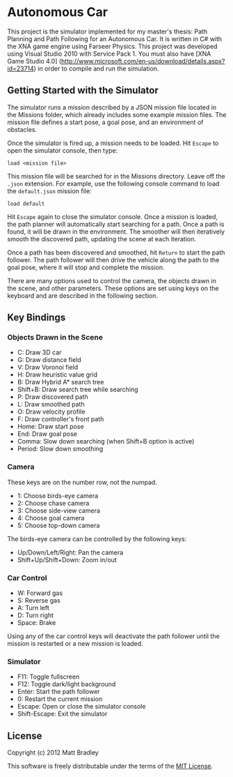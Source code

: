 Autonomous Car
==============

This project is the simulator implemented for my master's thesis: Path Planning
and Path Following for an Autonomous Car. It is written in C# with the XNA game
engine using Farseer Physics. This project was developed using Visual Studio
2010 with Service Pack 1. You must also have [XNA Game Studio 4.0]
(http://www.microsoft.com/en-us/download/details.aspx?id=23714) in order to
compile and run the simulation.

Getting Started with the Simulator
----------------------------------

The simulator runs a mission described by a JSON mission file located in the
Missions folder, which already includes some example mission files. The mission
file defines a start pose, a goal pose, and an environment of obstacles.

Once the simulator is fired up, a mission needs to be loaded. Hit `Escape` to
open the simulator console, then type:

    load <mission file>

This mission file will be searched for in the Missions directory. Leave off the
`.json` extension. For example, use the following console command to load the
`default.json` mission file:

    load default

Hit `Escape` again to close the simulator console. Once a mission is loaded,
the path planner will automatically start searching for a path. Once a path is
found, it will be drawn in the environment. The smoother will then iteratively
smooth the discovered path, updating the scene at each iteration.

Once a path has been discovered and smoothed, hit `Return` to start the path
follower. The path follower will then drive the vehicle along the path to the
goal pose, where it will stop and complete the mission.

There are many options used to control the camera, the objects drawn in the
scene, and other parameters. These options are set using keys on the keyboard
and are described in the following section.

Key Bindings
------------

### Objects Drawn in the Scene

- C: Draw 3D car
- G: Draw distance field
- V: Draw Voronoi field
- H: Draw heuristic value grid
- B: Draw Hybrid A* search tree
- Shift+B: Draw search tree while searching
- P: Draw discovered path
- L: Draw smoothed path
- O: Draw velocity profile
- F: Draw controller's front path
- Home: Draw start pose
- End: Draw goal pose
- Comma: Slow down searching (when Shift+B option is active)
- Period: Slow down smoothing

### Camera

These keys are on the number row, not the numpad.

- 1: Choose birds-eye camera
- 2: Choose chase camera
- 3: Choose side-view camera
- 4: Choose goal camera
- 5: Choose top-down camera

The birds-eye camera can be controlled by the following keys:
- Up/Down/Left/Right: Pan the camera
- Shift+Up/Shift+Down: Zoom in/out

### Car Control
- W: Forward gas
- S: Reverse gas
- A: Turn left
- D: Turn right
- Space: Brake

Using any of the car control keys will deactivate the path follower until the
mission is restarted or a new mission is loaded.

### Simulator
- F11: Toggle fullscreen
- F12: Toggle dark/light background
- Enter: Start the path follower
- 0: Restart the current mission
- Escape: Open or close the simulator console
- Shift-Escape: Exit the simulator

License
-------

Copyright (c) 2012 Matt Bradley

This software is freely distributable under the terms of the
[MIT License](http://www.opensource.org/licenses/MIT).
